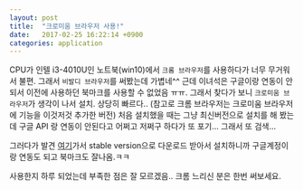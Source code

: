 ```yaml
---
layout: post
title:  "크로미움 브라우저 사용!"
date:   2017-02-25 16:22:14 +0900
categories: application
---
```

CPU가 인텔 i3-4010U인 노트북(win10)에서 `크롬 브라우저`를 사용하다가 너무 무거워서 불편. 그래서 `비발디 브라우저`를 써봤는데 가볍네^^ 근데 이녀석은 구글이랑 연동이 안되서 이전에 사용하던 북마크를 사용할 수 없었음 ㅠㅠ. 그래서 찾다가 보니 `크로미움 브라우저`가 생각이 나서 설치. 상당히 빠르다.. (참고로 크롬 브라우저는 크로미움 브라우저에 기능을 이것저것 추가한 버전) 처음 설치했을 때는 그냥 최신버전으로 설치를 해 봤는데 구글 API 랑 연동이 안된다고 어쩌고 저쩌구 하다가 또 포기... 그래서 또 검색...

그러다가 발견 [여기](https://chromium.woolyss.com/)가서 stable version으로 다운로드 받아서 설치하니까 구글계정이랑 연동도 되고 북마크도 잘나옴.ㅋㅋ

사용한지 하루 되었는데 부족한 점은 잘 모르겠음..
크롬 느리신 분은 한번 써보세요.
